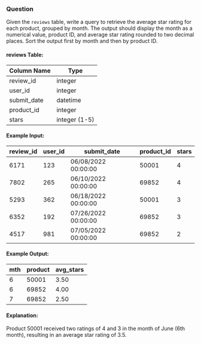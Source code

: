 
### Question
Given the `reviews` table, write a query to retrieve the average star rating for each product, grouped by month. The output should display the month as a numerical value, product ID, and average star rating rounded to two decimal places. Sort the output first by month and then by product ID.

#### reviews Table:
| Column Name | Type |
|-------------|------|
| review_id   | integer |
| user_id     | integer |
| submit_date | datetime |
| product_id  | integer |
| stars       | integer (1-5) |

#### Example Input:
| review_id | user_id | submit_date         | product_id | stars |
|-----------|--------|---------------------|------------|-------|
| 6171      | 123    | 06/08/2022 00:00:00 | 50001      | 4     |
| 7802      | 265    | 06/10/2022 00:00:00 | 69852      | 4     |
| 5293      | 362    | 06/18/2022 00:00:00 | 50001      | 3     |
| 6352      | 192    | 07/26/2022 00:00:00 | 69852      | 3     |
| 4517      | 981    | 07/05/2022 00:00:00 | 69852      | 2     |

#### Example Output:
| mth | product | avg_stars |
|----|---------|-----------|
| 6  | 50001   | 3.50      |
| 6  | 69852   | 4.00      |
| 7  | 69852   | 2.50      |

#### Explanation:
Product 50001 received two ratings of 4 and 3 in the month of June (6th month), resulting in an average star rating of 3.5.



